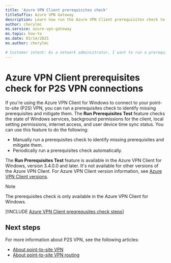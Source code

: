 ```yaml
---
title: 'Azure VPN Client prerequisites check'
titleSuffix: Azure VPN Gateway
description: Learn how run the Azure VPN Client prerequisites check to identify missing prerequisites and mitigate them.
author: cherylmc
ms.service: azure-vpn-gateway
ms.topic: how-to
ms.date: 03/14/2025
ms.author: cherylmc

# Customer intent: As a network administrator, I want to run a prerequisites check on the Azure VPN Client, so that I can identify and resolve any issues that may hinder users from successfully connecting to the P2S VPN.
---
```

# Azure VPN Client prerequisites check for P2S VPN connections

If you're using the Azure VPN Client for Windows to connect to your point-to-site (P2S) VPN, you can run a prerequisites check to identify missing prerequisites and mitigate them. The **Run Prerequisites Test** feature checks the state of Windows services, background permissions for the client, local setting permissions, internet access, and user device time sync status. You can use this feature to do the following:

* Manually run a prerequisites check to identify missing prerequisites and mitigate them.
* Periodically run a prerequisites check automatically.

The **Run Prerequisites Test** feature is available in the Azure VPN Client for Windows, version 3.4.0.0 and later. It's not available for other versions of the Azure VPN Client. For Azure VPN Client version information, see [Azure VPN Client versions](azure-vpn-client-versions.md).

> [!NOTE]
> The prerequisites check is only available in the Azure VPN Client for Windows.

[!INCLUDE [Azure VPN Client preqrequsites check steps](../../includes/vpn-gateway-vwan-vpn-client-prerequisites-check.md)]

## Next steps

For more information about P2S VPN, see the following articles:

* [About point-to-site VPN](point-to-site-about.md)
* [About point-to-site VPN routing](vpn-gateway-about-point-to-site-routing.md)
